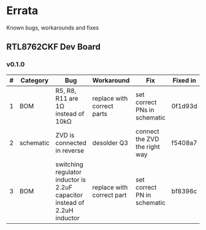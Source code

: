 # Errata
Known bugs, workarounds and fixes

## RTL8762CKF Dev Board

### v0.1.0

| # | Category | Bug | Workaround | Fix | Fixed in |
|---|---|---|---|---|---|
| 1 | BOM | R5, R8, R11 are 1Ω instead of 10kΩ | replace with correct parts | set correct PNs in schematic | 0f1d93d |
| 2 | schematic | ZVD is connected in reverse | desolder Q3 | connect the ZVD the right way | f5408a7 |
| 3 | BOM | switching regulator inductor is 2.2uF capacitor instead of 2.2uH inductor | replace with correct part | set correct PN in schematic | bf8396c |
